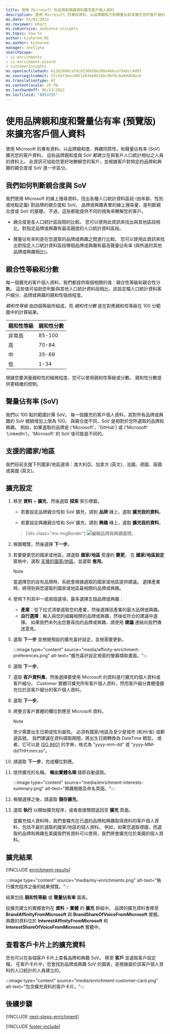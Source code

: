 ```yaml
---
title: 使用 Microsoft 的品牌和興趣資料擴充客戶個人資料
description: 使用 Microsoft 的專有資料，以品牌親和力和聲量佔有率擴充您的客戶資料。
ms.date: 03/02/2022
ms.reviewer: mhart
ms.subservice: audience-insights
ms.topic: how-to
author: kishorem-MS
ms.author: kishorem
manager: shellyha
searchScope:
- ci-enrichments
- ci-enrichment-wizard
- customerInsights
ms.openlocfilehash: 61262980cafdcd130430e200e466ce7da6cc4d07
ms.sourcegitcommit: 27c5473eecd851263e60b2b6c96f6c0a99d68acb
ms.translationtype: HT
ms.contentlocale: zh-TW
ms.lasthandoff: 06/13/2022
ms.locfileid: "8953755"
---
```

# <a name="enrich-customer-profiles-with-affinities-and-share-of-voice-preview"></a>使用品牌親和度和聲量佔有率 (預覽版) 來擴充客戶個人資料

使用 Microsoft 的專有資料，以品牌親和度、興趣同質性，和聲量佔有率 (SoV) 擴充您的客戶資料。 這些品牌親和度與 SoV 都建立在與客戶人口統計相似之人員的資料上。 此資訊可協助您更好地瞭解您的客戶，並根據客戶對特定的品牌和興趣的親合度或 SoV 進一步區分。

## <a name="how-we-determine-affinities-and-sov"></a>我們如何判斷親合度與 SoV

我們使用 Microsoft 的線上搜尋資料，找出各種人口統計資料區段 (由年齡、性別或地點定義) 對品牌的親合度和 SoV。 品牌或興趣表單的線上搜尋量，是判斷親合度或 SoV 的基礎。 不過，這些都能提供不同的視角來瞭解您的客戶。

- 親合度是各人口統計區段間的比較。 您可以使用此資訊來找出與其他區段相比，對指定品牌或興趣有最高親度的人口統計資料區段。

- 聲量佔有率則是在您選取的品牌或興趣之間進行比較。 您可以使用此資訊來找出對指定人口統計資料區段哪個品牌或興趣有最高聲量佔有率 (與所選的其他品牌或興趣相比)。

## <a name="affinity-level-and-score"></a>親合性等級和分數

每一個擴充的客戶個人資料，我們都提供兩個相關的值：親合性等級和親合性分數。 這些值可協助您判斷與其他人口統計資料段相比，該設定檔人口統計資料客戶細分、品牌或興趣的親和性強弱程度。

*親和性等級* 由四個等級所組成，而 *親和性分數* 是在對應親和性等級在 100 分範圍中的計算結果。

|親和性等級 |親和性分數  |
|---------|---------|
|非常高     | 85-100       |
|高     | 70-84        |
|中     | 35-69        |
|低     | 1-34        |

根據您要測量親和性的細微程度，您可以使用親和性等級或分數。 親和性分數提供更精確的控制。

## <a name="share-of-voice-sov"></a>聲量佔有率 (SoV)

我們以 100 點的範圍計算 SoV。 每一個擴充的客戶個人資料，其對所有品牌或興趣的 SoV 總額增加上限為 100。 與親合度不同，SoV 是相對於您所選取的品牌和興趣。 例如，如果選取的品牌是 ('Microsoft'，'GitHub') 或 ('Microsoft' 'LinkedIn')，'Microsoft' 的 SoV 值可能是不同的。

## <a name="supported-countriesregions"></a>支援的國家/地區

我們目前支援下列國家/地區選項：澳大利亞、加拿大 (英文)、法國、德國、英國或美國 (英文)。

## <a name="configure-the-enrichment"></a>擴充設定

1. 移至 **資料** > **擴充**，然後選取 **探索** 索引標籤。

   - 若要設定品牌親合性和 SoV 擴充，請到 **品牌** 磚上，選取 **擴充我的資料**。

   - 若要設定興趣親合性和 SoV 擴充，請到 **興趣** 磚上，選取 **擴充我的資料**。

   > [!div class="mx-imgBorder"]
   > ![編輯品牌與興趣圖標。](media/BrandsInterest-tile-Hub.png "品牌與興趣圖標")

1. 檢閱概覽，然後選擇 **下一步**。

1. 若要變更您的國家或地區，請選取 **國家/地區** 旁邊的 **變更**。 在 **國家/地區設定** 窗格中，選取 [支援的國家/地區](#supported-countriesregions)，並選取 **套用**。

   > [!NOTE]
   > 當選擇您的自有品牌時，系統會根據選取的國家或地區提供建議。 選擇產業時，將得到與您選取的國家或地區最相關的品牌或興趣。

1. 使用下列其中一或兩個選項，最多選擇五個品牌或興趣：

   - **產業**：從下拉式清單選取您的產業，然後選擇該產業的最大品牌或興趣。
   - **自行選擇**：輸入與您的組織相關的品牌或興趣，然後從符合的建議中選擇。 如果我們未列出您要尋找的品牌或興趣，請使用 **建議** 連結向我們傳送意見。

1. 選取 **下一步** 並檢閱預設的擴充喜好設定，並視需要更新。

   :::image type="content" source="media/affinity-enrichment-preferences.png" alt-text="擴充喜好設定視窗的螢幕擷取畫面。":::

1. 選取 **下一步**。

1. 選取 **客戶資料集**，然後選擇要使用 Microsoft 的資料進行擴充的個人資料或客戶細分。 *Customer* 實體可擴充所有客戶個人資料，然而客戶細分實體僅擴充位於該客戶細分的客戶個人資料。

1. 選取 **下一步**。

1. 將整合客戶實體的欄位對應至 Microsoft 資料。

   > [!NOTE]
   > 至少需要出生日期或性別屬性。 必須有國家/地區及至少是城市 (和州/省) 或郵遞區號。 我們建議在資料擷取期間，將出生日期轉換為 DateTime 類型。 或者，它可以是 [ISO 8601](https://www.iso.org/iso-8601-date-and-time-format.html) 的字串，格式為 "yyyy-mm-dd" 或 "yyyy-MM-ddTHH:mm:ss"。

1. 請選取 **下一步**，完成欄位對應。

1. 提供擴充的名稱。 **輸出實體名稱** 隨即自動選取。

   :::image type="content" source="media/enrichment-interests-summary.png" alt-text="興趣檢閱及命名頁面。":::

1. 檢閱選擇之後，請選取 **儲存擴充**。

1. 選取 **執行** 以開始擴充程序，或者直接關閉返回至 **擴充** 頁面。

   當擴充個人資料時，我們會擴充在已選的品牌和興趣取得資料的客戶個人資料，包括不屬於選取的國家/地區的個人資料。 例如，如果您選取德國，而選取的品牌和興趣在美國我們有資料可以使用，我們將會擴充位於美國的個人資料。

## <a name="enrichment-results"></a>擴充結果

[!INCLUDE [enrichment-results](includes/enrichment-results.md)]

:::image type="content" source="media/my-enrichments.png" alt-text="執行擴充程序之後的結果預覽。":::

結果包括 **親和性等級** 或 **聲量佔有率** 圖表。

從擴充建立的實體會列在 **資料** > **實體** 的 **擴充** 群組中。 品牌的擴充資料會移至 **BrandAffinityFromMicrosoft** 與 **BrandShareOfVoiceFromMicrosoft** 實體。 興趣的資料位於 **InterestAffinityFromMicrosoft** 和 **InterestShareOfVoiceFromMicrosoft** 實體中。

## <a name="see-enrichment-data-on-the-customer-card"></a>查看客戶卡片上的擴充資料

您也可以在各個客戶卡片上查看品牌和興趣 SoV。 移至 **客戶** 並選取客戶設定檔。 在客戶卡片中，您會找到品牌或興趣 SoV 的圖表，是根據屬於該客戶個人資料的人口統計的人員建立的。

:::image type="content" source="media/enrichment-customer-card.png" alt-text="包含擴充資料的客戶卡片。":::

## <a name="next-steps"></a>後續步驟

[!INCLUDE [next-steps-enrichment](includes/next-steps-enrichment.md)]


[!INCLUDE [footer-include](includes/footer-banner.md)]
